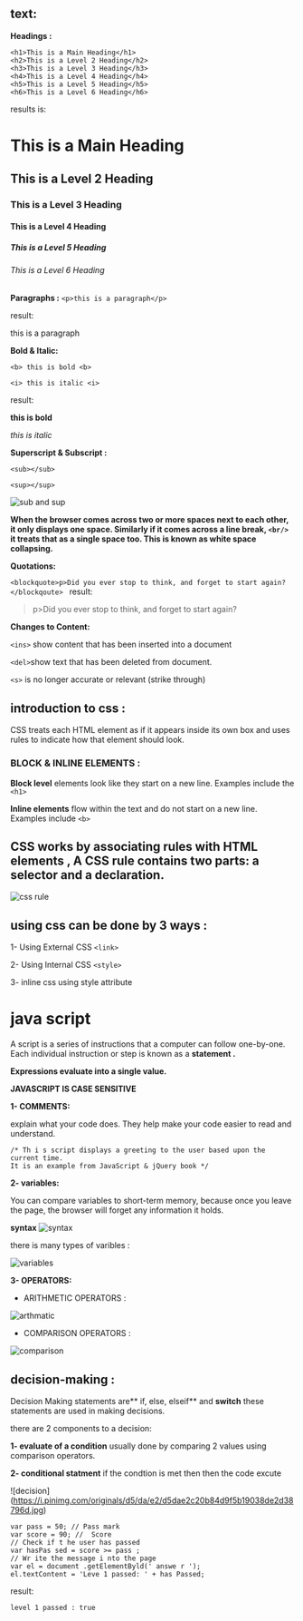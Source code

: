 ## text:

**Headings :**
```
<h1>This is a Main Heading</h1>
<h2>This is a Level 2 Heading</h2>
<h3>This is a Level 3 Heading</h3>
<h4>This is a Level 4 Heading</h4>
<h5>This is a Level 5 Heading</h5>
<h6>This is a Level 6 Heading</h6>
```

results is:
# This is a Main Heading
## This is a Level 2 Heading
### This is a Level 3 Heading
#### This is a Level 4 Heading
##### This is a Level 5 Heading
###### This is a Level 6 Heading




**Paragraphs :**
`<p>this is a paragraph</p>`

result:

this is a paragraph


**Bold & Italic:**

`<b> this is bold <b>`            

`<i> this is italic <i>`

result:

**this is bold**

*this is italic*

**Superscript & Subscript :**

`<sub></sub>`

 `<sup></sup>`

 ![sub and sup](https://docs.devexpress.com/WindowsForms/images/dk-html-subSup.png)


 **When the browser comes across two or more spaces next to each
other, it only displays one space.
 Similarly if it comes across a line
break, `<br/>` it treats that as a single space too. This is known as
white space collapsing.**


**Quotations:**


`<blockquote>p>Did you ever stop to think, and forget to start
again? </blockqoute> `
result:
>p>Did you ever stop to think, and forget to start
again?

**Changes to Content:**

`<ins>` show content that has been inserted into a document

`<del>`show text that has been deleted from document.

`<s>` is no longer accurate or relevant (strike through)



## introduction to css :
CSS treats each HTML element as if it appears inside its own box and uses rules to indicate how that element should look.


### BLOCK & INLINE ELEMENTS :
**Block level**  elements look like they start on a new line.
Examples include the `<h1>`

**Inline elements**  flow within the text and do not start on a new
line. Examples include `<b>`


## CSS works by associating rules with HTML elements , A CSS rule contains two parts: a selector and a declaration.



![css rule](https://curriculum-content.s3.amazonaws.com/fewds/css-syntax.png)

## using css can be done by 3 ways :
1- Using External CSS `<link>`

2- Using Internal CSS `<style>`

3- inline css using style attribute 




# java script 
A script is a series of instructions that a computer can follow one-by-one.
Each individual instruction or step is known as a **statement .**

**Expressions evaluate into a single value.**

**JAVASCRIPT IS CASE SENSITIVE**

**1- COMMENTS:**

explain what your code does. They help make your code easier to read and understand.
```
/* Th i s script displays a greeting to the user based upon the current time.
It is an example from JavaScript & jQuery book */
```

**2- variables:**

  You can compare variables to short-term memory, because once you leave the page, the browser will forget any information it holds.


**syntax** 
![syntax](https://cyberpointsolution.com/wp-content/uploads/2018/04/js-variables.jpg) 


there is  many types of varibles :


  ![variables](https://www.toolsqa.com/wp-content/gallery/javascript/Data-type-in-Javascript-revised.png)

**3- OPERATORS:** 
+ ARITHMETIC OPERATORS :

![arthmatic](https://www.devopsschool.com/blog/wp-content/uploads/2020/07/JavaScript-Arithmatic-Operators.png)


+ COMPARISON OPERATORS :

![comparison](https://ubuntupit.com/wp-content/uploads/2020/02/operators-in-Programming-Interview-questions.jpg)


## decision-making :
Decision Making statements are** if, else, elseif**  and  **switch** these statements are used in making decisions.


there are 2 components to a decision:

**1- evaluate of a condition** usually done by comparing 2 values using comparison operators.

**2- conditional statment**  if the condtion is met then then the code excute


![decision] (https://i.pinimg.com/originals/d5/da/e2/d5dae2c20b84d9f5b19038de2d38796d.jpg)

```
var pass = 50; // Pass mark
var score = 90; //  Score
// Check if t he user has passed
var hasPas sed = score >= pass ;
// Wr ite the message i nto the page
var el = document .getElementByld(' answe r ');
el.textContent = 'Leve 1 passed: ' + has Passed;
```

result:
```
level 1 passed : true
```


